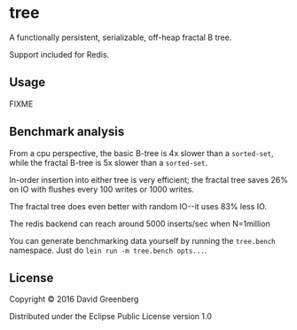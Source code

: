 # tree

A functionally persistent, serializable, off-heap fractal B tree.

Support included for Redis.

## Usage

FIXME

## Benchmark analysis

From a cpu perspective, the basic B-tree is 4x slower than a `sorted-set`,
while the fractal B-tree is 5x slower than a `sorted-set`.

In-order insertion into either tree is very efficient; the fractal tree
saves 26% on IO with flushes every 100 writes or 1000 writes.

The fractal tree does even better with random IO--it uses 83% less IO.

The redis backend can reach around 5000 inserts/sec when N=1million

You can generate benchmarking data yourself by running the `tree.bench`
namespace. Just do `lein run -m tree.bench opts...`.

## License

Copyright © 2016 David Greenberg

Distributed under the Eclipse Public License version 1.0
